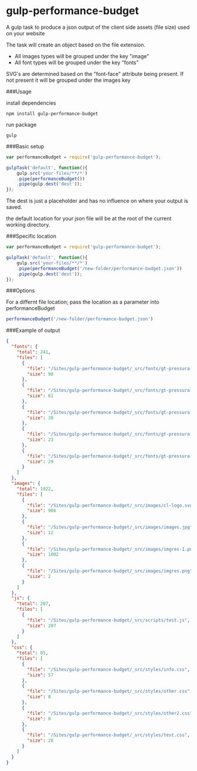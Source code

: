 # gulp-performance-budget

A gulp task to produce a json output of the client side assets (file size) used on your website

The task will create an object based on the file extension. 

* All images types will be grouped under the key "image"
* All font types will be grouped under the key "fonts"

SVG's are determined based on the "font-face" attribute being present. If not present it will be grouped under the images key


###Usage

install dependencies

```
npm install gulp-performance-budget
```

run package

```
gulp
```

###Basic setup
```javascript
var performanceBudget = require('gulp-performance-budget');

gulpTask('default', function(){
	gulp.src('your-files/**/*')
    .pipe(performanceBudget())
    .pipe(gulp.dest('dest'));
});

```
The dest is just a placeholder and has no influence on where your output is saved.

the default location for your json file will be at the root of the current working directory.

###Specific location

```javascript
var performanceBudget = require('gulp-performance-budget');

gulpTask('default', function(){
	gulp.src('your-files/**/*')
    .pipe(performanceBudget('/new-folder/performance-budget.json'))
    .pipe(gulp.dest('dest'));
});

```

###Options

For a differnt file location; pass the location as a parameter into performanceBudget

```javascript
performanceBudget('/new-folder/performance-budget.json')
```

###Example of output

```json
{
  "fonts": {
    "total": 241,
    "files": [
      {
        "file": "/Sites/gulp-performance-budget/_src/fonts/gt-pressura-mono-regular-webfont.svg",
        "size": 98
      },
      {
        "file": "/Sites/gulp-performance-budget/_src/fonts/gt-pressura-mono-regular-webfont.ttf",
        "size": 61
      },
      {
        "file": "/Sites/gulp-performance-budget/_src/fonts/gt-pressura-mono-regular-webfont.woff",
        "size": 30
      },
      {
        "file": "/Sites/gulp-performance-budget/_src/fonts/gt-pressura-mono-regular-webfont.woff2",
        "size": 23
      },
      {
        "file": "/Sites/gulp-performance-budget/_src/fonts/gt-pressura-regular-webfont.eot",
        "size": 29
      }
    ]
  },
  "images": {
    "total": 1922,
    "files": [
      {
        "file": "/Sites/gulp-performance-budget/_src/images/cl-logo.svg",
        "size": 906
      },
      {
        "file": "/Sites/gulp-performance-budget/_src/images/images.jpg",
        "size": 12
      },
      {
        "file": "/Sites/gulp-performance-budget/_src/images/imgres-1.png",
        "size": 1002
      },
      {
        "file": "/Sites/gulp-performance-budget/_src/images/imgres.png",
        "size": 2
      }
    ]
  },
  "js": {
    "total": 207,
    "files": [
      {
        "file": "/Sites/gulp-performance-budget/_src/scripts/test.js",
        "size": 207
      }
    ]
  },
  "css": {
    "total": 85,
    "files": [
      {
        "file": "/Sites/gulp-performance-budget/_src/styles/info.css",
        "size": 57
      },
      {
        "file": "/Sites/gulp-performance-budget/_src/styles/other.css",
        "size": 0
      },
      {
        "file": "/Sites/gulp-performance-budget/_src/styles/other2.css",
        "size": 0
      },
      {
        "file": "/Sites/gulp-performance-budget/_src/styles/test.css",
        "size": 28
      }
    ]
  }
}

```


